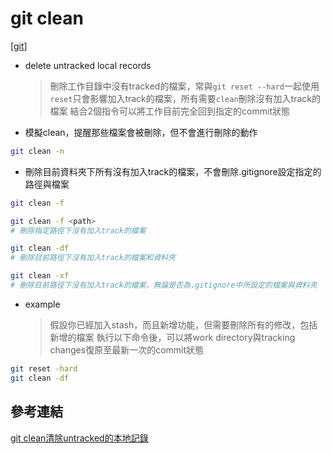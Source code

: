 # git clean

[[git]]

- delete untracked local records
    > 刪除工作目錄中沒有tracked的檔案，常與`git reset --hard`一起使用
    > `reset`只會影響加入track的檔案，所有需要`clean`刪除沒有加入track的檔案
    > 結合2個指令可以將工作目前完全回到指定的commit狀態

- 模擬clean，提醒那些檔案會被刪除，但不會進行刪除的動作

````bash
git clean -n
````

- 刪除目前資料夾下所有沒有加入track的檔案，不會刪除.gitignore設定指定的路徑與檔案

````bash
git clean -f

git clean -f <path>
# 刪除指定路徑下沒有加入track的檔案

git clean -df
# 刪除目前路徑下沒有加入track的檔案和資料夾

git clean -xf
# 刪除目前路徑下沒有加入track的檔案，無論是否為.gitignore中所設定的檔案與資料夾
````

- example
    > 假設你已經加入stash，而且新增功能，但需要刪除所有的修改，包括新增的檔案
    > 執行以下命令後，可以將work directory與tracking changes復原至最新一次的commit狀態
````bash
git reset -hard
git clean -df
````

## 參考連結
[git clean清除untracked的本地記錄](https://www.itread01.com/content/1547528799.html)

[//begin]: # "Autogenerated link references for markdown compatibility"
[git]: git.md "git"
[//end]: # "Autogenerated link references"